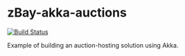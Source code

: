 # zBay-akka-auctions
[![Build Status](https://travis-ci.org/howyp/zBay-akka-auctions.svg?branch=master)](https://travis-ci.org/howyp/zBay-akka-auctions)

Example of building an auction-hosting solution using Akka.
